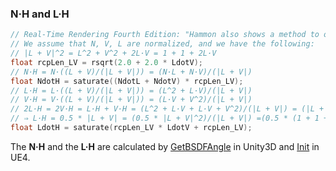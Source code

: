 ### **N·H** and **L·H**

```c++
// Real-Time Rendering Fourth Edition: "Hammon also shows a method to optimize the BRDF implementation by calculating **n·h** and **l·h** without calculating the vector **h** itself."  
// We assume that N, V, L are normalized, and we have the following:  
// |L + V|^2 = L^2 + V^2 + 2L·V = 1 + 1 + 2L·V
float rcpLen_LV = rsqrt(2.0 + 2.0 * LdotV);  
// N·H = N·((L + V)/(|L + V|)) = (N·L + N·V)/(|L + V|)
float NdotH = saturate((NdotL + NdotV) * rcpLen_LV);  
// L·H = L·((L + V)/(|L + V|)) = (L^2 + L·V)/(|L + V|)
// V·H = V·((L + V)/(|L + V|)) = (L·V + V^2)/(|L + V|)
// 2L·H = 2V·H = L·H + V·H = (L^2 + L·V + L·V + V^2)/(|L + V|) = (|L + V|^2)/(|L + V|) = |L + V| = 1 + 1 + 2L·V
// ⇒ L·H = 0.5 * |L + V| = (0.5 * |L + V|^2)/(|L + V|) =(0.5 * (1 + 1 + 2L·V))/(|L + V|) = 1/(|L + V|) + (L·V)/(|L + V|)
float LdotH = saturate(rcpLen_LV * LdotV + rcpLen_LV);
```

The **N·H** and the **L·H** are calculated by [GetBSDFAngle](https://github.com/Unity-Technologies/Graphics/blob/v10.8.0/com.unity.render-pipelines.core/ShaderLibrary/CommonLighting.hlsl#L361) in Unity3D and [Init](https://github.com/EpicGames/UnrealEngine/blob/4.27/Engine/Shaders/Private/BRDF.ush#L31) in UE4.  
